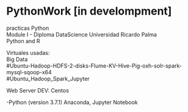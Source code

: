 # PythonWork [in develompment]
 practicas Python  
Module I - Diploma DataScience Universidad Ricardo Palma  
Python and R  

Virtuales usadas:  
Big Data  
#Ubuntu-Hadoop-HDFS-2-disks-Flume-KV-Hive-Pig-oxh-solr-spark-mysql-sqoop-x64  
#Ubuntu_Hadoop_Spark_Jupyter  

Web Server DEV:
Centos
  
-Python (version 3.7.1)
Anaconda, Jupyter Notebook
